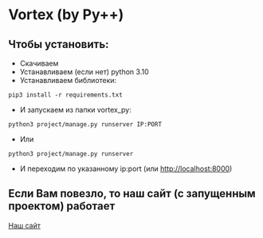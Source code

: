 # Vortex (by Py++)

## Чтобы установить:
- Скачиваем
- Устанавливаем (если нет) python 3.10
- Устанавливаем библиотеки:

```pip3 install -r requirements.txt```
- И запускаем из папки vortex_py:

```python3 project/manage.py runserver IP:PORT```

- Или

```python3 project/manage.py runserver```

- И переходим по указанному ip:port (или [http://localhost:8000](http://localhost:8000))


## Если Вам повезло, то наш сайт (с запущенным проектом) работает

[Наш сайт](https://212.57.118.230:8000)

